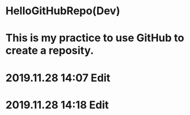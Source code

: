 # HelloGitHubRepo(Dev)
# This is my practice to use GitHub to create a reposity.
# 2019.11.28 14:07 Edit
# 2019.11.28 14:18 Edit
